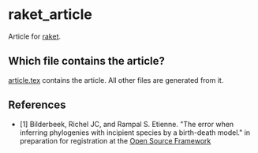 # raket_article

Article for [raket](https://github.com/richelbilderbeek/raket).

## Which file contains the article?

[article.tex](article.tex) contains the article. All other files are generated from it.

## References

 * [1] Bilderbeek, Richel JC, and Rampal S. Etienne. "The error when inferring phylogenies with incipient species by a birth-death model." in preparation for registration at the [Open Source Framework](https://osf.io/)


